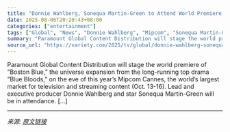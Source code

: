 ```yaml
---
title: "Donnie Wahlberg, Sonequa Martin-Green to Attend World Premiere of ‘Boston Blue’ at Mipcom"
date: 2025-08-06T20:20:43+08:00
categories: ["entertainment"]
tags: ["Global", "News", "Donnie Wahlberg", "Mipcom", "Sonequa Martin-Green"]
summary: "Paramount Global Content Distribution will stage the world premiere of “Boston Blue,” the universe expansion from the long-running top drama “Blue Bloods,” on the eve of this year’s Mipcom Cannes, the"
source_url: "https://variety.com/2025/tv/global/donnie-wahlberg-sonequa-martin-green-boston-blue-mipcom-1236480939/"
---
```


Paramount Global Content Distribution will stage the world premiere of “Boston Blue,” the universe expansion from the long-running top drama “Blue Bloods,” on the eve of this year’s Mipcom Cannes, the world’s largest market for television and streaming content (Oct. 13-16). Lead and executive producer Donnie Wahlberg and star Sonequa Martin-Green will be in attendance. [&#8230;]

---

*来源: [原文链接](https://variety.com/2025/tv/global/donnie-wahlberg-sonequa-martin-green-boston-blue-mipcom-1236480939/)*
